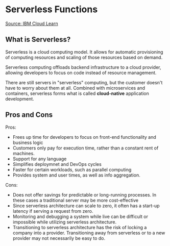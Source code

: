 # Serverless Functions

[Source: IBM Cloud Learn](https://www.ibm.com/cloud/learn/serverless)

## What is Serverless?

Serverless is a cloud computing model. It allows for automatic provisioning of computing resources and scaling of those resources based on demand.

Serverless computing offloads backend infrastructure to a cloud provider, allowing developers to focus on code instead of resource management.

There are still servers in "serverless" computing, but the customer doesn't have to worry about them at all. Combined with microservices and containers, serverless forms what is called **cloud-native** application development.

## Pros and Cons

Pros:

* Frees up time for developers to focus on front-end functionality and business logic
* Customers only pay for execution time, rather than a constant rent of machines.
* Support for any language
* Simplifies deploymnet and DevOps cycles
* Faster for certain workloads, such as parallel computing
* Provides system and user times, as well as info aggregation.

Cons:

* Does not offer savings for predictable or long-running processes. In these cases a traditional server may be more cost-effective
* Since serverless architecture can scale to zero, it often has a start-up latency if serving a request from zero.
* Monitoring and debugging a system while live can be difficult or impossible while utilizing serverless architecture.
* Transitioning to serverless architecture has the risk of locking a company into a provider. Transitioning away from serverless or to a new provider may not necessarily be easy to do.

